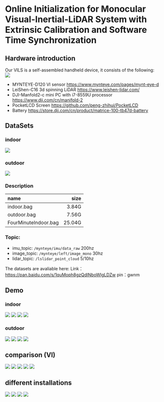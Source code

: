 # Online Initialization for Monocular Visual-Inertial-LiDAR System with Extrinsic Calibration and Software Time Synchronization
##  Hardware introduction
Our VILS is a self-assembled handheld device, it consists of the following:
<img src="figure/device.png">
- MYNTEYE-D120 VI sensor                            https://www.mynteye.com/pages/mynt-eye-d
- LeiShen-C16 3d spinning LiDAR                     https://www.leishen-lidar.com/
- DJI-Manfold2-c mini PC with i7-8559U processor    https://www.dji.com/cn/manifold-2
- PocketLCD Screen                                  https://github.com/peng-zhihui/PocketLCD
- Battery                                           https://store.dji.com/cn/product/matrice-100-tb47d-battery

##  DataSets
### indoor
<img src="figure/indoor.png">

### outdoor
<img src="figure/outdoor.png">

### Description
| name | size |
| :-----| ----: |
| indoor.bag | 3.84G | 
| outdoor.bag | 7.56G | 
| FourMinuteIndoor.bag | 25.04G | 
### Topic:
- imu_topic: `/mynteye/imu/data_raw`        200hz
- image_topic: `/mynteye/left/image_mono`   30hz
- lidar_topic: `/lslidar_point_cloud`       5/10hz

The datasets are avaliable here:
Link：https://pan.baidu.com/s/1quMoph8gzQdlNboWlgLDZw 
pin：gwnm 

##  Demo
### indoor
<img src="gif/indoor1.gif">
<img src="gif/indoor2.gif">
<img src="gif/indoor3.gif">
<img src="gif/indoor4.gif">


### outdoor
<img src="gif/outdoor1.gif">
<img src="gif/outdoor4.gif">
<img src="gif/outdoor3.gif">
<img src="gif/outdoor2.gif">


##  comparison (VI)
<img src="gif/1.gif">
<img src="gif/2.gif">
<img src="gif/3.gif">
<img src="gif/4.gif">
<img src="gif/0.gif">

##  different installations 
<img src="gif/dif.png">
<img src="gif/dif1.gif">
<img src="gif/dif2.gif">
<img src="gif/dif3.gif">
